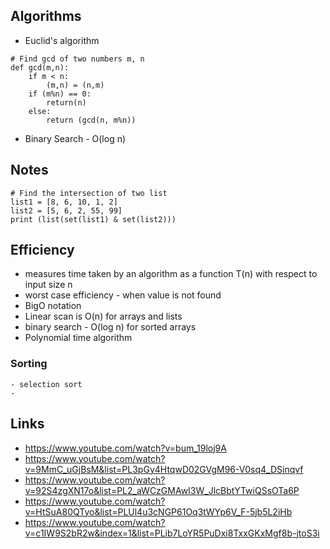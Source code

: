 ## Algorithms
- Euclid's algorithm
```
# Find gcd of two numbers m, n
def gcd(m,n):
    if m < n:
        (m,n) = (n,m)
    if (m%n) == 0:
        return(n)
    else:
        return (gcd(n, m%n))
  ```  
- Binary Search - O(log n)

## Notes
```
# Find the intersection of two list
list1 = [8, 6, 10, 1, 2]
list2 = [5, 6, 2, 55, 99]
print (list(set(list1) & set(list2))) 
```
## Efficiency 
- measures time taken by an algorithm as a function T(n) with respect to input size n
- worst case efficiency - when value is not found
- BigO notation
- Linear scan is O(n) for arrays and lists
- binary search - O(log n) for sorted arrays
- Polynomial time algorithm

### Sorting
    - selection sort
    - 



## Links
- https://www.youtube.com/watch?v=bum_19loj9A
- https://www.youtube.com/watch?v=9MmC_uGjBsM&list=PL3pGy4HtqwD02GVgM96-V0sq4_DSinqvf
- https://www.youtube.com/watch?v=92S4zgXN17o&list=PL2_aWCzGMAwI3W_JlcBbtYTwiQSsOTa6P
- https://www.youtube.com/watch?v=HtSuA80QTyo&list=PLUl4u3cNGP61Oq3tWYp6V_F-5jb5L2iHb
- https://www.youtube.com/watch?v=c1IW9S2bR2w&index=1&list=PLib7LoYR5PuDxi8TxxGKxMgf8b-jtoS3i
